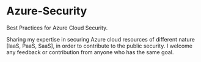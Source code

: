# Azure-Security
Best Practices for Azure Cloud Security.

Sharing my expertise in securing Azure cloud resources of different nature [IaaS, PaaS, SaaS], in order to contribute to the public security.
I welcome any feedback or contribution from anyone who has the same goal.

